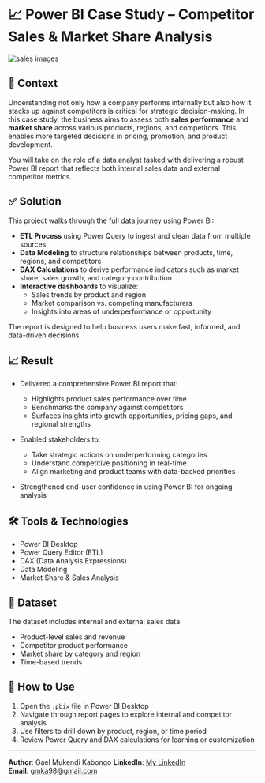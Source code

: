 # 📈 Power BI Case Study – Competitor Sales & Market Share Analysis

![sales images]([http://url/to/img.png](https://github.com/gmka98/sales_dashboard.jpg))
## 🧠 Context

Understanding not only how a company performs internally but also how it stacks up against competitors is critical for strategic decision-making. In this case study, the business aims to assess both **sales performance** and **market share** across various products, regions, and competitors. This enables more targeted decisions in pricing, promotion, and product development.

You will take on the role of a data analyst tasked with delivering a robust Power BI report that reflects both internal sales data and external competitor metrics.

## ✅ Solution

This project walks through the full data journey using Power BI:

- **ETL Process** using Power Query to ingest and clean data from multiple sources
- **Data Modeling** to structure relationships between products, time, regions, and competitors
- **DAX Calculations** to derive performance indicators such as market share, sales growth, and category contribution
- **Interactive dashboards** to visualize:
  - Sales trends by product and region
  - Market comparison vs. competing manufacturers
  - Insights into areas of underperformance or opportunity

The report is designed to help business users make fast, informed, and data-driven decisions.

## 📈 Result

- Delivered a comprehensive Power BI report that:
  - Highlights product sales performance over time
  - Benchmarks the company against competitors
  - Surfaces insights into growth opportunities, pricing gaps, and regional strengths

- Enabled stakeholders to:
  - Take strategic actions on underperforming categories
  - Understand competitive positioning in real-time
  - Align marketing and product teams with data-backed priorities

- Strengthened end-user confidence in using Power BI for ongoing analysis

## 🛠 Tools & Technologies

- Power BI Desktop  
- Power Query Editor (ETL)  
- DAX (Data Analysis Expressions)  
- Data Modeling  
- Market Share & Sales Analysis

## 📁 Dataset

The dataset includes internal and external sales data:
- Product-level sales and revenue
- Competitor product performance
- Market share by category and region
- Time-based trends

## 📎 How to Use

1. Open the `.pbix` file in Power BI Desktop  
2. Navigate through report pages to explore internal and competitor analysis  
3. Use filters to drill down by product, region, or time period  
4. Review Power Query and DAX calculations for learning or customization

---

**Author**: Gael Mukendi Kabongo
**LinkedIn**: [My LinkedIn](https://linkedin.com/in/gael-mukendi-kabongo)  
**Email**: gmka98@gmail.com
